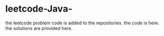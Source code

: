 # leetcode-Java-
the leetcode problem code is added to the repositories.
the code is here.
the solutions are provided here.















































































